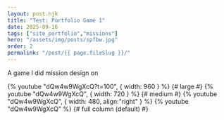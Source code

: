 ```yaml
---
layout: post.njk
title: "Test: Portfolio Game 1"
date: 2025-09-16
tags: ["site_portfolio","missions"]
hero: "/assets/img/posts/spfbw.jpg"
order: 2
permalink: "/post/{{ page.fileSlug }}/"
---
```

A game I did mission design on

{% youtube "dQw4w9WgXcQ?t=100", { width: 960 } %}         {# large #}
{% youtube "dQw4w9WgXcQ", { width: 720 } %}         {# medium #}
{% youtube "dQw4w9WgXcQ", { width: 480, align:"right" } %}
{% youtube "dQw4w9WgXcQ" %}                         {# full column (default) #}



